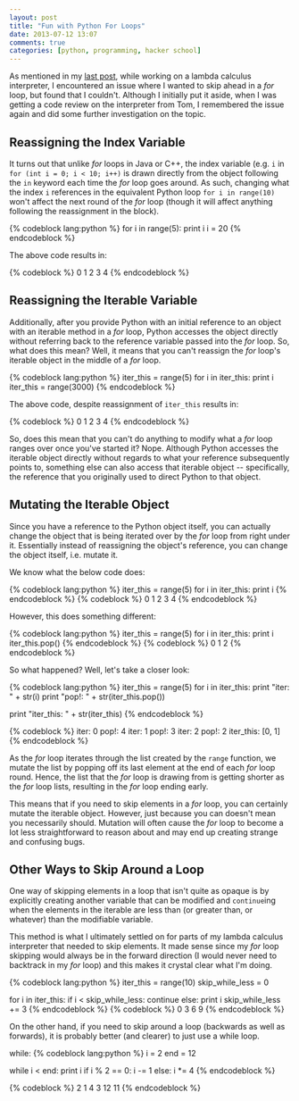 ```yaml
---
layout: post
title: "Fun with Python For Loops"
date: 2013-07-12 13:07
comments: true
categories: [python, programming, hacker school]
---
```


As mentioned in my [last post](/blog/2013/07/10/lambda-calculus-interpreter-and-benefits-of-ugliness/), while working on a lambda calculus interpreter, I encountered an issue where I wanted to skip ahead in a _for_ loop, but found that I couldn't. Although I initially put it aside, when I was getting a code review on the interpreter from Tom, I remembered the issue again and did some further investigation on the topic.<!-- more -->

## Reassigning the Index Variable

It turns out that unlike _for_ loops in Java or C++, the index variable (e.g. `i` in `for (int i = 0; i < 10; i++)` is drawn directly from the object following the `in` keyword each time the _for_ loop goes around. As such, changing what the index `i` references in the equivalent Python loop `for i in range(10)` won't affect the next round of the _for_ loop (though it will affect anything following the reassignment in the block).

{% codeblock lang:python %}
for i in range(5):
    print i
    i = 20
{% endcodeblock %}

The above code results in:

{% codeblock %}
0
1
2
3
4
{% endcodeblock %}

## Reassigning the Iterable Variable

Additionally, after you provide Python with an initial reference to an object with an iterable method in a _for_ loop, Python accesses the object directly without referring back to the reference variable passed into the _for_ loop. So, what does this mean? Well, it means that you can't reassign the _for_ loop's iterable object in the middle of a _for_ loop.

{% codeblock lang:python %}
iter_this = range(5)
for i in iter_this:
    print i
    iter_this = range(3000)
{% endcodeblock %}

The above code, despite reassignment of `iter_this` results in:

{% codeblock %}
0
1
2
3
4
{% endcodeblock %}

So, does this mean that you can't do anything to modify what a _for_ loop ranges over once you've started it? Nope. Although Python accesses the iterable object directly without regards to what your reference subsequently points to, something else can also access that iterable object -- specifically, the reference that you originally used to direct Python to that object.

## Mutating the Iterable Object

Since you have a reference to the Python object itself, you can actually change the object that is being iterated over by the _for_ loop from right under it. Essentially instead of reassigning the object's reference, you can change the object itself, i.e. mutate it.

We know what the below code does:

{% codeblock lang:python %}
iter_this = range(5)
for i in iter_this:
    print i
{% endcodeblock %}
{% codeblock %}
0
1
2
3
4
{% endcodeblock %}

However, this does something different:

{% codeblock lang:python %}
iter_this = range(5)
for i in iter_this:
    print i
    iter_this.pop()
{% endcodeblock %}
{% codeblock %}
0
1
2
{% endcodeblock %}

So what happened? Well, let's take a closer look:

{% codeblock lang:python %}
iter_this = range(5)
for i in iter_this:
    print "iter: " + str(i)
    print "pop!: " + str(iter_this.pop())
    
print "iter_this: " + str(iter_this)
{% endcodeblock %}

{% codeblock %}
iter: 0
pop!: 4
iter: 1
pop!: 3
iter: 2
pop!: 2
iter_this: [0, 1]
{% endcodeblock %}

As the _for_ loop iterates through the list created by the `range` function, we mutate the list by popping off its last element at the end of each _for_ loop round. Hence, the list that the _for_ loop is drawing from is getting shorter as the _for_ loop lists, resulting in the _for_ loop ending early.

This means that if you need to skip elements in a _for_ loop, you can certainly mutate the iterable object. However, just because you can doesn't mean you necessarily should. Mutation will often cause the _for_ loop to become a lot less straightforward to reason about and may end up creating strange and confusing bugs.

## Other Ways to Skip Around a Loop

One way of skipping elements in a loop that isn't quite as opaque is by explicitly creating another variable that can be modified and `continue`ing when the elements in the iterable are less than (or greater than, or whatever) than the modifiable variable.

This method is what I ultimately settled on for parts of my lambda calculus interpreter that needed to skip elements. It made sense since my _for_ loop skipping would always be in the forward direction (I would never need to backtrack in my _for_ loop) and this makes it crystal clear what I'm doing.

{% codeblock lang:python %}
iter_this = range(10)
skip_while_less = 0

for i in iter_this:
    if i < skip_while_less:
        continue
    else:
        print i
        skip_while_less += 3
{% endcodeblock %}
{% codeblock %}
0
3
6
9
{% endcodeblock %}

On the other hand, if you need to skip around a loop (backwards as well as forwards), it is probably better (and clearer) to just use a while loop.

while:
{% codeblock lang:python %}
i = 2
end = 12

while i < end:
    print i
    if i % 2 == 0:
        i -= 1
    else:
        i *= 4
{% endcodeblock %}

{% codeblock %}
2
1
4
3
12
11
{% endcodeblock %}
